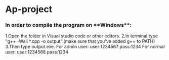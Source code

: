 # Ap-project
<h3>In order to compile the program on **Windows**:</h3>  
  1.Open the folder in Visual studio code or other editors.  
  2.In terminal type "g++ -Wall *.cpp -o output".(make sure that you've added g++ to PATH)  
  3.Then type output.exe.  
For admin user:  
  user:1234567  
  pass:1234  
For normal user:  
  user:1234568  
  pass:1234  
